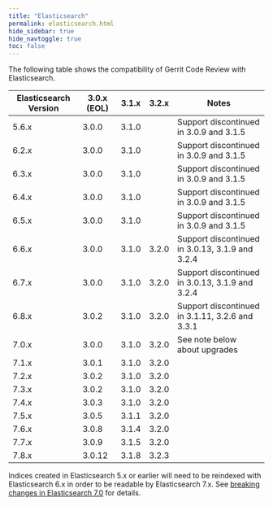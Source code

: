 ```yaml
---
title: "Elasticsearch"
permalink: elasticsearch.html
hide_sidebar: true
hide_navtoggle: true
toc: false
---
```


The following table shows the compatibility of Gerrit Code Review with Elasticsearch.

| Elasticsearch Version | 3.0.x (EOL) | 3.1.x | 3.2.x | Notes                                           |
|-----------------------|-------------|-------|-------|-------------------------------------------------|
| 5.6.x                 | 3.0.0       | 3.1.0 |       | Support discontinued in 3.0.9 and 3.1.5         |
| 6.2.x                 | 3.0.0       | 3.1.0 |       | Support discontinued in 3.0.9 and 3.1.5         |
| 6.3.x                 | 3.0.0       | 3.1.0 |       | Support discontinued in 3.0.9 and 3.1.5         |
| 6.4.x                 | 3.0.0       | 3.1.0 |       | Support discontinued in 3.0.9 and 3.1.5         |
| 6.5.x                 | 3.0.0       | 3.1.0 |       | Support discontinued in 3.0.9 and 3.1.5         |
| 6.6.x                 | 3.0.0       | 3.1.0 | 3.2.0 | Support discontinued in 3.0.13, 3.1.9 and 3.2.4 |
| 6.7.x                 | 3.0.0       | 3.1.0 | 3.2.0 | Support discontinued in 3.0.13, 3.1.9 and 3.2.4 |
| 6.8.x                 | 3.0.2       | 3.1.0 | 3.2.0 | Support discontinued in 3.1.11, 3.2.6 and 3.3.1 |
| 7.0.x                 | 3.0.0       | 3.1.0 | 3.2.0 | See note below about upgrades                   |
| 7.1.x                 | 3.0.1       | 3.1.0 | 3.2.0 |                                                 |
| 7.2.x                 | 3.0.2       | 3.1.0 | 3.2.0 |                                                 |
| 7.3.x                 | 3.0.2       | 3.1.0 | 3.2.0 |                                                 |
| 7.4.x                 | 3.0.3       | 3.1.0 | 3.2.0 |                                                 |
| 7.5.x                 | 3.0.5       | 3.1.1 | 3.2.0 |                                                 |
| 7.6.x                 | 3.0.8       | 3.1.4 | 3.2.0 |                                                 |
| 7.7.x                 | 3.0.9       | 3.1.5 | 3.2.0 |                                                 |
| 7.8.x                 | 3.0.12      | 3.1.8 | 3.2.3 |                                                 |

Indices created in Elasticsearch 5.x or earlier will need to be reindexed with
Elasticsearch 6.x in order to be readable by Elasticsearch 7.x. See
[breaking changes in Elasticsearch 7.0](https://www.elastic.co/guide/en/elasticsearch/reference/7.0/breaking-changes-7.0.html)
for details.
